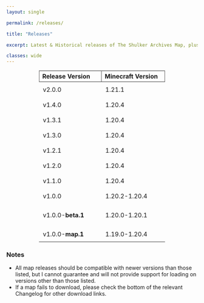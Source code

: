 ```yaml
---
layout: single

permalink: /releases/

title: "Releases"

excerpt: Latest & Historical releases of The Shulker Archives Map, plus the relevant changelogs.

classes: wide
---
```


<style>
#page-title{
text-align: center;
}
article.page {
  float: left;
  width: 100%;
}
table{
margin-left: auto;
margin-right: auto;
width: 66%;
}
th{
border-left: 1px solid #494848;
border-right: 1px solid #494848;
}
td{
padding: 10px 46px 10px 10px; /* top, right, bottom, left */
white-space: nowrap;
}
tbody tr:hover{
background-color: gray;
}
</style>

| Release Version   | Minecraft Version | Entry Count                         | Download                                                                                    | Changelog                                                             |
|:------------------|:------------------|-------------------------------------|---------------------------------------------------------------------------------------------|-----------------------------------------------------------------------|
| v2.0.0            | 1.21.1            | 633                                 | [Download]({{ site.baseurl }}/releases/v2.0.0/TheShulkerArchives_v2.0.0.zip)                | [v1.4.0 -> v2.0.0]({% link releases/v2.0.0/Changelog.md %})           |
| v1.4.0            | 1.20.4            | 2,433                               | [Download]({{ site.baseurl }}/releases/v1.4.0/TheShulkerArchives_v1.4.0.zip)                | [v1.3.1 -> v1.4.0]({% link releases/v1.4.0/Changelog.md %})           |
| v1.3.1            | 1.20.4            | 2,419                               | [Download]({{ site.baseurl }}/releases/v1.3.1/TheShulkerArchives_v1.3.1.zip)                | [v1.3.0 -> v1.3.1]({% link releases/v1.3.1/Changelog.md %})           |
| v1.3.0            | 1.20.4            | 2,420                               | [Download]({{ site.baseurl }}/releases/v1.3.0/TheShulkerArchives_v1.3.0-1.20.4.zip)         | [v1.2.2 -> v1.3.0]({% link releases/v1.3.0/Changelog.md %})           |
| v1.2.1            | 1.20.4            | 2,376 Entries                       | [Download]({{ site.baseurl }}/releases/v1.2.1/TheShulkerArchives_v1.2.1.zip)                | [v1.2.0 -> v1.2.1]({% link releases/v1.2.1/Changelog.md %})           |
| v1.2.0            | 1.20.4            | 2,378 Entries                       | [Download]({{ site.baseurl }}/releases/v1.2.0/TheShulkerArchives_v1.2.0.zip)                | [v1.1.0 -> v1.2.0]({% link releases/v1.2.0/Changelog.md %})           |
| v1.1.0            | 1.20.4            | 2,036 Entries                       | [Download]({{ site.baseurl }}/releases/v1.1.0/TheShulkerArchives_v1.1.0.zip)                | [v1.0.0 -> v1.1.0]({% link releases/v1.1.0/Changelog.md %})           |
| v1.0.0            | 1.20.2-1.20.4     | 1,873 Entries                       | [Download]({{ site.baseurl }}/releases/v1.0.0/TheShulkerArchives_v1.0.0.zip)                | [v1.0.0-beta.1 -> v1.0.0]({% link releases/v1.0.0/Changelog.md %})    |
| v1.0.0-**beta.1** | 1.20.0-1.20.1     | 1,638 Entries +<br/> 15 Collections | [Download]({{ site.baseurl }}/releases/v1.0.0-beta.1/TheShulkerArchives_v1.0.0-beta.1.zip)  | [v0 -> v1.0.0-beta.1]({% link releases/v1.0.0-beta.1/Changelog.md %}) |
| v1.0.0-**map.1**  | 1.19.0-1.20.4     | 0                                   | [Download]({{ site.baseurl }}/releases/v1.0.0-map.1/TheShulkerArchivesMap_v1.0.0-map.1.zip) | [v0 -> v1.0.0-map.1]({% link releases/v1.0.0-map.1/Changelog.md %})   |

### Notes
- All map releases should be compatible with newer versions than those listed, but I cannot guarantee and will not provide support for loading on versions other than those listed.
- If a map fails to download, please check the bottom of the relevant Changelog for other download links.